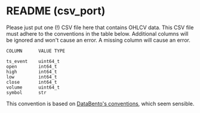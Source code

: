 # README (csv_port)

Please just put one (!) CSV file here that contains OHLCV data. This CSV file must adhere to the conventions in the table below. Additional columns will be ignored and won't cause an error. A missing column will cause an error.

```
COLUMN      VALUE TYPE

ts_event    uint64_t
open        int64_t
high        int64_t
low         int64_t
close       int64_t
volume      uint64_t
symbol      str
```

This convention is based on [DataBento's conventions](https://databento.com/docs/standards-and-conventions/common-fields-enums-types#timestamps?historical=python&live=python&reference=python), which seem sensible.